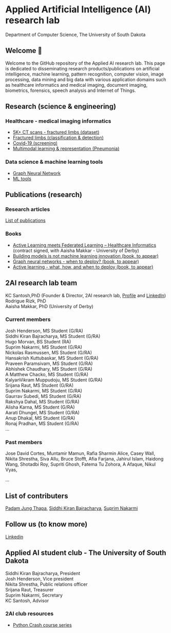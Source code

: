 # Applied Artificial Intelligence (AI) research lab
Department of Computer Science, The University of South Dakota

## Welcome 👋
Welcome to the GitHub repository of the Applied AI research lab. This page is dedicated to disseminating research products/publications on artificial intelligence, machine learning, pattern recognition, computer vision, image processing, data mining and big data with various application domains such as healthcare informatics and medical imaging, document imaging, biometrics, forensics, speech analysis and Internet of Things.

## Research (science & engineering)
### Healthcare - medical imaging informatics
- <a href = 'https://github.com/2AI-Lab/medical-imaging-datasets'>5K+ CT scans - fractured limbs (dataset)</a></br>
- <a href = 'https://github.com/2AI-Lab'>Fractured limbs (classification & detection)</a> </br> 
- <a href = 'https://github.com/2AI-Lab'>Covid-19 (screening)</a>
- <a href = 'https://github.com/2AI-Lab'>Multimodal learning & representation (Pneumonia)</a>


### Data science & machine learning tools
- <a href = 'https://github.com/2AI-Lab/Graph-Neural-Network'>Graph Neural Network</a>
- <a href = 'https://github.com/2AI-Lab/Machine-Learning-Tools'>ML tools</a>

## Publications (research)
### Research articles 
<a href = 'https://github.com/2ai-lab'>List of publications</a>
### Books
- <a href = 'https://github.com/2AI-Lab'>Active Learning meets Federated Learning – Healthcare Informatics</a> (contract signed, with Aaisha Makkar - University of Derby)
- <a href = 'https://github.com/2AI-Lab'>Building models is not machine learning innovation (book, to appear)</a></br>
- <a href = 'https://github.com/2AI-Lab'>Graph neural networks - when to deploy? (book, to appear)</a>
- <a href = 'https://github.com/2AI-Lab'>Active learning - what, how, and when to deploy (book, to appear)</a>

## 2AI research lab team
KC Santosh,PhD (Founder & Director, 2AI research lab, <a href = 'https://kc-santosh.org'>Profile</a> and <a href = 'https://www.linkedin.com/in/santoshkc/'>LinkedIn</a>)</br>
Rodrigue Rizk, PhD</br>
Aaisha Makkar, PhD (University of Derby)</br>
### Current members
Josh Henderson, MS Student (G/RA)</br>
Siddhi Kiran Bajracharya, MS Student (G/RA)</br>
Hugo Morvan, BS Student (RA)</br>
Suprim Nakarmi, MS Student (G/RA)</br>
Nickolas Rasmussen, MS Student (G/RA)</br> 
Hansakrish Kuttubaskar, MS Student (G/RA)</br>
Praveen Paramsivam, MS Student (G/RA)</br>
Abhishek Chaudhary, MS Student (G/RA)</br> 
A Matthew Chacko, MS Student (G/RA)</br> 
KalyanVikram Muppudoju, MS Student (G/RA)</br>
Srijana Raut, MS Student (G/RA)</br>
Suprim Nakarmi, MS Student (G/RA)</br>
Gaurrav Subedi, MS Student (G/RA)</br>
Rakshya Dahal, MS Student (G/RA)</br> 
Alisha Karna, MS Student (G/RA)</br>
Aarati Dhungel, MS Student (G/RA)</br>
Anup Dhakal, MS Student (G/RA)</br>
Ronaj Pradhan, MS Student (G/RA)</br>
...

### Past members
Jose David Cortes, 
Muntamir Mamun, 
Rafia Sharmin Alice,
Casey Wall, 
Nikita Shrestha, 
Siva Allu, 
Bruce Stofft,
Afia Farjana, 
Jahirul Islam,
Haidong Wang, 
Shotadbi Roy, 
Supriti Ghosh, 
Fatema Tu Zohora, 
A Afaque, 
Nikul Vyas,

...

## List of contributers
<a href = 'https://github.com/padam56'>Padam Jung Thapa</a>, 
<a href = 'https://github.com/siddhi47'>Siddhi Kiran Bajracharya</a>,
<a href = 'https://github.com/suprimnakarmi'>Suprim Nakarmi</a> 

## Follow us (to know more)
<a href = 'https://www.linkedin.com/company/kc-2ai/'>Linkedin</a>

## Applied AI student club - The University of South Dakota
Siddhi Kiran Bajracharya, President </br>
Josh Henderson, Vice president </br>
Nikita Shrestha, Public relations officer </br>
Srijana Raut, Treasurer</br>
Suprim Nakarmi, Secretary</br>
KC Santosh, Advisor

### 2AI club resources
- <a href = 'https://github.com/2AI-Lab/python-series'> Python Crash course series</a>


